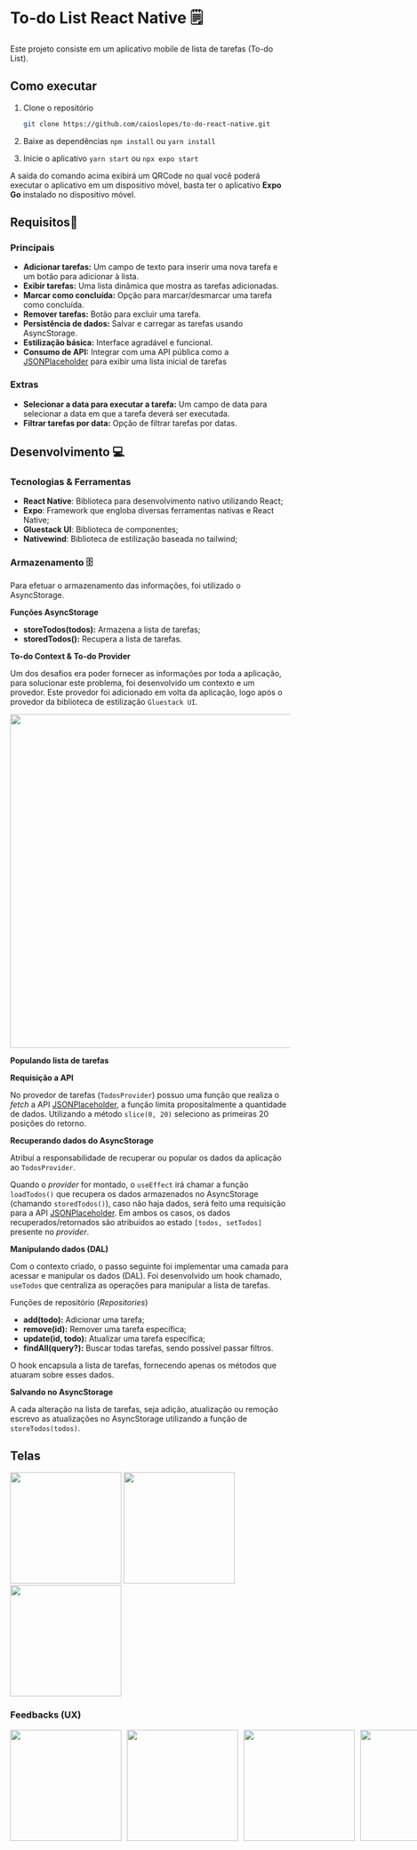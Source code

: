 
# To-do List React Native 🗒

Este projeto consiste em um aplicativo mobile de lista de tarefas (To-do List).

## Como executar

1. Clone o repositório

   ```bash
   git clone https://github.com/caioslopes/to-do-react-native.git
   ```
2. Baixe as dependências
   `npm install` ou `yarn install`

2. Inicie o aplicativo
   `yarn start` ou `npx expo start`

A saída do comando acima exibirá um QRCode no qual você poderá executar o aplicativo em um dispositivo móvel, basta ter o aplicativo **Expo Go** instalado no dispositivo móvel.

## Requisitos📝
### Principais
- **Adicionar tarefas:** Um campo de texto para inserir uma nova tarefa e um botão para adicionar à lista.
- **Exibir tarefas:** Uma lista dinâmica que mostra as tarefas adicionadas.
- **Marcar como concluída:** Opção para marcar/desmarcar uma tarefa como concluída.
- **Remover tarefas:** Botão para excluir uma tarefa.
- **Persistência de dados:** Salvar e carregar as tarefas usando AsyncStorage.
- **Estilização básica:** Interface agradável e funcional.
- **Consumo de API:** Integrar com uma API pública como a [JSONPlaceholder](https://jsonplaceholder.typicode.com/) para exibir uma lista inicial de tarefas
### Extras
- **Selecionar a data para executar a tarefa:** Um campo de data para selecionar a data em que a tarefa deverá ser executada.
- **Filtrar tarefas por data:** Opção de filtrar tarefas por datas.
## Desenvolvimento 💻

### Tecnologias & Ferramentas
- **React Native**: Biblioteca para desenvolvimento nativo utilizando React;
- **Expo**: Framework que engloba diversas ferramentas nativas e React Native;
- **Gluestack UI**: Biblioteca de componentes;
- **Nativewind**: Biblioteca de estilização baseada no tailwind;

### Armazenamento 🗄
Para efetuar o armazenamento das informações, foi utilizado o AsyncStorage.

**Funções AsyncStorage**
- **storeTodos(todos):** Armazena a lista de tarefas;
- **storedTodos():** Recupera a lista de tarefas.

**To-do Context & To-do Provider**

Um dos desafios era poder fornecer as informações por toda a aplicação, para solucionar este problema, foi desenvolvido um contexto e um provedor.
Este provedor foi adicionado em volta da aplicação, logo após o provedor da biblioteca de estilização `Gluestack UI`.

<div>
   <img width="600" src="https://github.com/user-attachments/assets/979f2a38-2034-415c-9aae-f0d31dcf5498" />
</div>

**Populando lista de tarefas**

**Requisição a API**

No provedor de tarefas (`TodosProvider`) possuo uma função que realiza o *fetch* a API [JSONPlaceholder](https://jsonplaceholder.typicode.com/), a função limita propositalmente a quantidade de dados. Utilizando a método `slice(0, 20)` seleciono as primeiras 20 posições do retorno.

**Recuperando dados do AsyncStorage**

Atribuí a responsabilidade de recuperar ou popular os dados da aplicação ao `TodosProvider`.

Quando o *provider* for montado, o `useEffect` irá chamar a função `loadTodos()` que recupera os dados armazenados no AsyncStorage (chamando `storedTodos()`), caso não haja dados, será feito uma requisição para a API [JSONPlaceholder](https://jsonplaceholder.typicode.com/).
Em ambos os casos, os dados recuperados/retornados são atribuídos ao estado `[todos, setTodos]` presente no *provider*.

**Manipulando dados (DAL)**

Com o contexto criado, o passo seguinte foi implementar uma camada para acessar e manipular os dados (DAL). Foi desenvolvido um hook chamado, `useTodos` que centraliza as operações para manipular a lista de tarefas.

Funções de repositório (*Repositories*)
- **add(todo):** Adicionar uma tarefa;
- **remove(id):** Remover uma tarefa específica;
- **update(id, todo):** Atualizar uma tarefa específica;
- **findAll(query?):** Buscar todas tarefas, sendo possível passar filtros.

O hook encapsula a lista de tarefas, fornecendo apenas os métodos que atuaram sobre esses dados.

**Salvando no AsyncStorage**

A cada alteração na lista de tarefas, seja adição, atualização ou remoção escrevo as atualizações no AsyncStorage utilizando a função de `storeTodos(todos)`.

## Telas

<div>
   <img width="200" src="https://github.com/user-attachments/assets/e46bf8c3-35b9-4bde-98a0-591f8bc27f31" />
   <img width="200" src="https://github.com/user-attachments/assets/bd5d79ca-9d5b-49d3-b7b5-944c7ded6c8f" />
   <img width="200" src="https://github.com/user-attachments/assets/4f5c2bb2-0f7f-4329-a17a-9fffe0e5a4cc" />
</div>

### Feedbacks (UX)

<div style="display: flex; gap: 10px; width: 100%">
   <img width="200" src="https://github.com/user-attachments/assets/19c7a247-b55b-41a8-9199-0b5dd4097dc3" />
   <img width="200" src="https://github.com/user-attachments/assets/2d1409ec-18e5-404e-98b9-a4362ca16d05" />
   <img width="200" src="https://github.com/user-attachments/assets/9a4e7ac8-67ce-4604-884a-1a57f110a58d" />
   <img width="200" src="https://github.com/user-attachments/assets/dba12c8a-dea0-492f-8600-aed19faad0b0" />
   <img width="200" src="https://github.com/user-attachments/assets/2548aaf9-5929-4190-884d-33e1348d2b29" />
   <img width="200" src="https://github.com/user-attachments/assets/7d96e1a8-e38d-4392-934a-9fe0e1841954" />
   <img width="200" src="https://github.com/user-attachments/assets/e15bc75d-801e-49f0-8b59-094d699aee08" />
   <img width="200" src="https://github.com/user-attachments/assets/3266270d-81d2-47dd-b0e0-f246e4ac35c9" />
</div>
